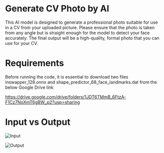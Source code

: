 # Generate CV Photo by AI
This AI model is designed to generate a professional photo suitable for use in a CV from your uploaded picture. Please ensure that the photo is taken from any angle but is straight enough for the model to detect your face accurately. The final output will be a high-quality, formal photo that you can use for your CV. 

# Requirements
Before running the code, it is essential to download two files inswapper_128.onnx and shape_predictor_68_face_landmarks.dat from the below Google Drive link

https://drive.google.com/drive/folders/1JDT6TMmB_6FtzA-F1Cz7NoXmT6gBW_p2?usp=sharing

# Input vs Output 

![Input](https://github.com/ngthtam1001/Generate-CV-Photo-by-AI/assets/154858544/0b434cc4-2be0-40c7-a244-3f92f4d3a254)

![Output](https://github.com/ngthtam1001/Generate-CV-Photo-by-AI/assets/154858544/284d962f-fcbf-49b3-9956-2ba067529e6a)
